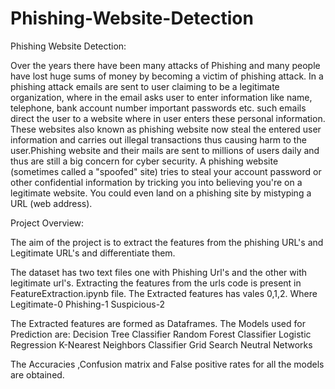 # Phishing-Website-Detection

Phishing Website Detection:

Over the years there have been many attacks of Phishing and many people have lost huge sums of money by becoming a victim of phishing attack. In a phishing attack emails are sent to user claiming to be a legitimate organization, where in the email asks user to enter information like name, telephone, bank account number important passwords etc. such emails direct the user to a website where in user enters these personal information. These websites also known as phishing website now steal the entered user information and carries out illegal transactions thus causing harm to the user.Phishing website and their mails are sent to millions of users daily and thus are still a big concern for cyber security.
A phishing website (sometimes called a "spoofed" site) tries to steal your account password or other confidential information by tricking you into believing you're on a legitimate website. You could even land on a phishing site by mistyping a URL (web address).

Project Overview:


The aim of the project is to extract the features from the phishing URL's and Legitimate URL's and differentiate them.

The dataset has two text files one with Phishing Url's and the other with legitimate url's.
Extracting the features from the urls code is present in FeatureExtraction.ipynb file.
The Extracted features has vales 0,1,2.
Where Legitimate-0
      Phishing-1
      Suspicious-2
    
 The Extracted features are formed as Dataframes.
 The Models used for Prediction are:
   Decision Tree Classifier
   Random Forest Classifier
   Logistic Regression
   K-Nearest Neighbors Classifier
   Grid Search
   Neutral Networks
   
  The Accuracies ,Confusion matrix and False positive rates for all the models are obtained.
